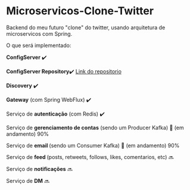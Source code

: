 # Microservicos-Clone-Twitter
Backend do meu futuro "clone" do twitter, usando arquitetura de microservicos com Spring.

O que será implementado:
<p><b>ConfigServer</b> ✔️</p> 
<p><b>ConfigServer Repository</b>✔️ <a href="https://github.com/vsouzx/Microservicos-Clone-Twitter-Repository"> Link do repositorio</a></p>
<p><b>Discovery</b> ✔️</p>
<p><b>Gateway</b> (com Spring WebFlux) ✔️</p>
<p>Serviço de <b>autenticação</b> (com Redis) ✔️</p>
<p>Serviço de <b>gerenciamento de contas</b> (sendo um Producer Kafka) 🚧 (em andamento) 90%  </p>
<p>Serviço de <b>email </b>(sendo um Consumer Kafka) 🚧 (em andamento) 90% </p>
<p>Serviço de <b>feed </b>(posts, retweets, follows, likes, comentarios, etc) 🔜</p>
<p>Serviço de <b>notificações</b> 🔜</p>
<p>Serviço de <b>DM</b> 🔜</p>
